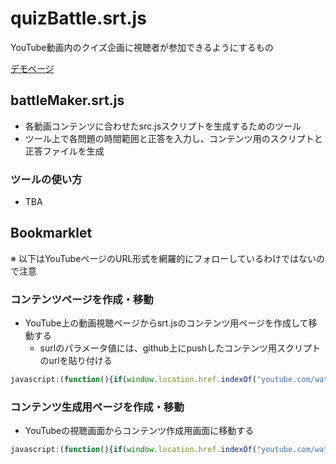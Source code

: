 # quizBattle.srt.js

YouTube動画内のクイズ企画に視聴者が参加できるようにするもの

[デモページ](https://srtjs.azurewebsites.net/?v=5HPPGh7bNrQ&surl=https://raw.githubusercontent.com/t-yokota/quizBattle/master/contents/demo/forDemoQuizBattle/quizBattle.srt)

## battleMaker.srt.js

- 各動画コンテンツに合わせたsrc.jsスクリプトを生成するためのツール
- ツール上で各問題の時間範囲と正答を入力し、コンテンツ用のスクリプトと正答ファイルを生成

### ツールの使い方

- TBA

## Bookmarklet

※ 以下はYouTubeページのURL形式を網羅的にフォローしているわけではないので注意

### コンテンツページを作成・移動

- YouTube上の動画視聴ページからsrt.jsのコンテンツ用ページを作成して移動する
  - surlのパラメータ値には、github上にpushしたコンテンツ用スクリプトのurlを貼り付ける

```js
javascript:(function(){if(window.location.href.indexOf("youtube.com/watch")>-1){var a=window.location.search.split("v=")[1].substring(0,11);window.open("https://srtjs.azurewebsites.net/?v="+a+"&surl=")}else alert("use this bookmarklet in youtube video page: \n'https://www.youtube.com/watch?v=...'")})();
```

### コンテンツ生成用ページを作成・移動

- YouTubeの視聴画面からコンテンツ作成用画面に移動する

```js
javascript:(function(){if(window.location.href.indexOf("youtube.com/watch")>-1){var a=window.location.search.split("v=")[1].substring(0,11);window.open("https://srtjs.azurewebsites.net/?v="+a+"&surl=https://raw.githubusercontent.com/t-yokota/quizBattle/master/src/battleMaker.srt.js")}else alert("use this bookmarklet in youtube video page: \n'https://www.youtube.com/watch?v=...'")})();
```

